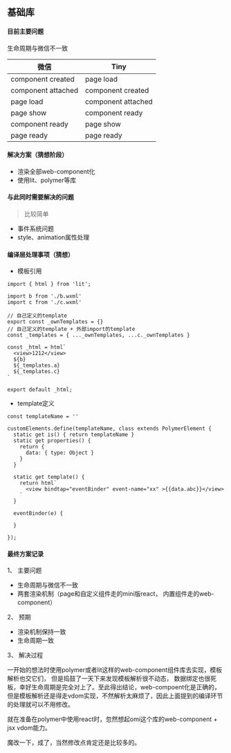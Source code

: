 ## 基础库


#### 目前主要问题

生命周期与微信不一致

|  微信       |    Tiny   |
| ----------- |--------- |
|  component created   |   page load  |
|  component attached    |   component created  |
|   page load   |   component attached  |
|   page show    |  component ready   |
|   component ready |    page show   |
|   page ready    |      page ready  |


#### 解决方案（猜想阶段）

* 渲染全部web-component化
* 使用lit、polymer等库

#### 与此同时需要解决的问题
> 比较简单

- 事件系统问题
- style、animation属性处理

#### 编译层处理事项（猜想）

- 模板引用
```
import { html } from 'lit';

import b from './b.wxml'
import c from './c.wxml'

// 自己定义的template
export const _ownTemplates = {}
// 自己定义的template + 外部import的template
const _templates = { ..._ownTemplates, ...c._ownTemplates }

const _html = html`
  <view>1212</view>
  ${b}
  ${_templates.a}
  ${_templates.c}
`

export default _html;
```

- template定义
```
const templateName = ''

customElements.define(templateName, class extends PolymerElement {
  static get is() { return templateName }
  static get properties() {
    return {
      data: { type: Object }
    }
  }

  static get template() {
    return html`
      <view bindtap="eventBinder" event-name="xx" >{{data.abc}}</view>
    `
  }

  eventBinder(e) {
    
  }

});

```


#### 最终方案记录

1、 主要问题

  * 生命周期与微信不一致
  * 两套渲染机制（page和自定义组件走的mini版react， 内置组件走的web-component）

2、 预期

  - 渲染机制保持一致
  - 生命周期一致

3、 解决过程

一开始的想法时使用polymer或者lit这样的web-component组件库去实现，模板解析也交它们， 但是捣鼓了一天下来发现模板解析很不动态， 数据绑定也很死板，幸好生命周期是完全对上了。至此得出结论，web-compoent化是正确的，但是模板解析还是得走vdom实现，不然解析太麻烦了，因此上面提到的编译环节的处理就可以不用修改。

就在准备在polymer中使用react时，忽然想起omi这个库的web-component + jsx vdom能力。

魔改一下，成了，当然修改点肯定还是比较多的。
